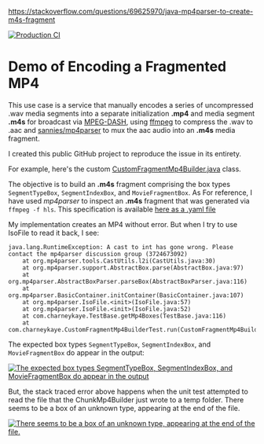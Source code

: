 https://stackoverflow.com/questions/69625970/java-mp4parser-to-create-m4s-fragment

[![Production CI](https://github.com/charneykaye/encode-fmp4-demo/actions/workflows/main.yml/badge.svg?branch=main)](https://github.com/charneykaye/encode-fmp4-demo/actions/workflows/main.yml)

# Demo of Encoding a Fragmented MP4

This use case is a service that manually encodes a series of uncompressed .wav media segments into a separate initialization **.mp4** and media segment **.m4s** for broadcast via [MPEG-DASH](https://en.wikipedia.org/wiki/Dynamic_Adaptive_Streaming_over_HTTP), using [ffmpeg](https://www.ffmpeg.org/) to compress the .wav to .aac
and [sannies/mp4parser](https://github.com/sannies/mp4parser) to mux the aac audio into an **.m4s** media fragment.

I created this public GitHub project to reproduce the issue in its entirety.

For example, here's the custom [CustomFragmentMp4Builder.java](src/main/java/com/charneykaye/CustomFragmentMp4Builder.java) class.

The objective is to build an **.m4s** fragment comprising the box types `SegmentTypeBox`, `SegmentIndexBox`, and `MovieFragmentBox`. As For reference, I have used *mp4parser* to inspect an **.m4s** fragment that was generated via `ffmpeg -f hls`. This specification is available [here as a .yaml file](src/test/resources/test5-128k-151304042-ffmpeg.yaml)

My implementation creates an MP4 without error. But when I try to use IsoFile to read it back, I see:

```
java.lang.RuntimeException: A cast to int has gone wrong. Please contact the mp4parser discussion group (3724673092)
	at org.mp4parser.tools.CastUtils.l2i(CastUtils.java:30)
	at org.mp4parser.support.AbstractBox.parse(AbstractBox.java:97)
	at org.mp4parser.AbstractBoxParser.parseBox(AbstractBoxParser.java:116)
	at org.mp4parser.BasicContainer.initContainer(BasicContainer.java:107)
	at org.mp4parser.IsoFile.<init>(IsoFile.java:57)
	at org.mp4parser.IsoFile.<init>(IsoFile.java:52)
	at com.charneykaye.TestBase.getMp4Boxes(TestBase.java:116)
	at com.charneykaye.CustomFragmentMp4BuilderTest.run(CustomFragmentMp4BuilderTest.java:78)
```

The expected box types `SegmentTypeBox`, `SegmentIndexBox`, and `MovieFragmentBox` do appear in the output:

[![The expected box types `SegmentTypeBox`, `SegmentIndexBox`, and `MovieFragmentBox` do appear in the output][2]][2]

But, the stack traced error above happens when the unit test attempted to read the file that the ChunkMp4Builder just wrote to a temp folder. There seems to be a box of an unknown type, appearing at the end of the file.

[![There seems to be a box of an unknown type, appearing at the end of the file.][3]][3]

[2]: https://i.stack.imgur.com/aAmyt.png
[3]: https://i.stack.imgur.com/pHJeJ.png

